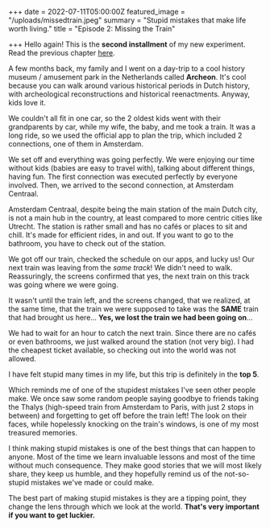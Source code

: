+++
date = 2022-07-11T05:00:00Z
featured_image = "/uploads/missedtrain.jpeg"
summary = "Stupid mistakes that make life worth living."
title = "Episode 2: Missing the Train"

+++
Hello again! This is the **second installment** of my new experiment. Read the previous chapter [here](/2022/episode-1-risk-time-and-value/ "Episode 1").

A few months back, my family and I went on a day-trip to a cool history museum / amusement park in the Netherlands called **Archeon**. It's cool because you can walk around various historical periods in Dutch history, with archeological reconstructions and historical reenactments. Anyway, kids love it.

We couldn't all fit in one car, so the 2 oldest kids went with their grandparents by car, while my wife, the baby, and me took a train. It was a long ride, so we used the official app to plan the trip, which included 2 connections, one of them in Amsterdam.

We set off and everything was going perfectly. We were enjoying our time without kids (babies are easy to travel with), talking about different things, having fun. The first connection was executed perfectly by everyone involved. Then, we arrived to the second connection, at Amsterdam Centraal.

Amsterdam Centraal, despite being the main station of the main Dutch city, is not a main hub in the country, at least compared to more centric cities like Utrecht. The station is rather small and has no cafés or places to sit and chill. It's made for efficient rides, in and out. If you want to go to the bathroom, you have to check out of the station.

We got off our train, checked the schedule on our apps, and lucky us! Our next train was leaving from the _same track_! We didn't need to walk. Reassuringly, the screens confirmed that yes, the next train on this track was going where we were going.

It wasn't until the train left, and the screens changed, that we realized, at the same time, that the train we were supposed to take was the **SAME** train that had brought us here... **Yes, we lost the train we had been going on**...

We had to wait for an hour to catch the next train. Since there are no cafés or even bathrooms, we just walked around the station (not very big). I had the cheapest ticket available, so checking out into the world was not allowed.

I have felt stupid many times in my life, but this trip is definitely in the **top 5**.

Which reminds me of one of the stupidest mistakes I've seen other people make. We once saw some random people saying goodbye to friends taking the Thalys (high-speed train from Amsterdam to Paris, with just 2 stops in between) and forgetting to get off before the train left! The look on their faces, while hopelessly knocking on the train's windows, is one of my most treasured memories.

I think making stupid mistakes is one of the best things that can happen to anyone. Most of the time we learn invaluable lessons and most of the time without much consequence. They make good stories that we will most likely share, they keep us humble, and they hopefully remind us of the not-so-stupid mistakes we've made or could make.

The best part of making stupid mistakes is they are a tipping point, they change the lens through which we look at the world. **That's very important if you want to get luckier.**